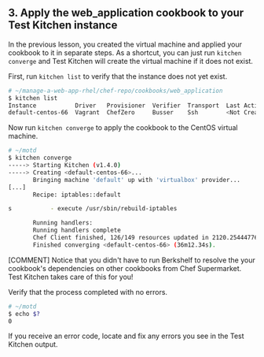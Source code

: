 ## 3. Apply the web_application cookbook to your Test Kitchen instance

In the previous lesson, you created the virtual machine and applied your cookbook to it in separate steps. As a shortcut, you can just run `kitchen converge` and Test Kitchen will create the virtual machine if it does not exist.

First, run `kitchen list` to verify that the instance does not yet exist.

```bash
# ~/manage-a-web-app-rhel/chef-repo/cookbooks/web_application
$ kitchen list
Instance           Driver   Provisioner  Verifier  Transport  Last Action
default-centos-66  Vagrant  ChefZero     Busser    Ssh        <Not Created>
```

Now run `kitchen converge` to apply the cookbook to the CentOS virtual machine.

```bash
# ~/motd
$ kitchen converge
-----> Starting Kitchen (v1.4.0)
-----> Creating <default-centos-66>...
       Bringing machine 'default' up with 'virtualbox' provider...
[...]
       Recipe: iptables::default

s           - execute /usr/sbin/rebuild-iptables

       Running handlers:
       Running handlers complete
       Chef Client finished, 126/149 resources updated in 2120.254447762 seconds
       Finished converging <default-centos-66> (36m12.34s).
```

[COMMENT] Notice that you didn't have to run Berkshelf to resolve the your cookbook's dependencies on other cookbooks from Chef Supermarket. Test Kitchen takes care of this for you!

Verify that the process completed with no errors.

```bash
# ~/motd
$ echo $?
0
```

If you receive an error code, locate and fix any errors you see in the Test Kitchen output.
